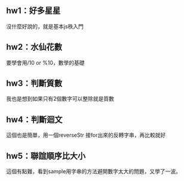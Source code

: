 ## hw1：好多星星
沒什麼好說的，就是基本js秩入門
## hw2：水仙花數
要學會用/10 or %10，數學的基礎
## hw3：判斷質數
我也是想到如果只有2個數字可以整除就是質數
## hw4：判斷迴文
這個也是簡單，用一個reverseStr 接for出來的反轉字串，再比較就好
## hw5：聯誼順序比大小
這個有點難，看到sample用字串的方法避開數字太大的問題，又學了一波。 